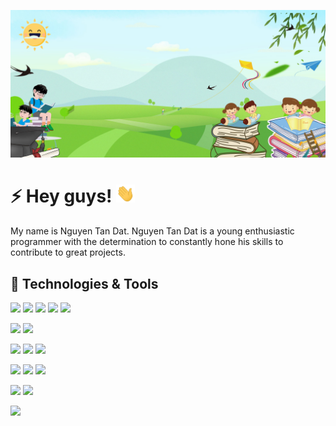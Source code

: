 [![Header](./background.jpg "Header")](http://cic.is-great.net/)

# ⚡ Hey guys! <img src="https://raw.githubusercontent.com/StanGirard/StanGirard/master/wave.gif" width="30px">

My name is Nguyen Tan Dat. Nguyen Tan Dat is a young enthusiastic programmer with the determination to constantly hone his skills to contribute to great projects.
## 🚀 Technologies & Tools
![](https://img.shields.io/badge/OS-Windows-blue?style=flat&logo=Windows&labelColor=white&logoColor=dodgerblue)
![](https://img.shields.io/badge/IDE-IntelliJ_IDEA-blue?style=flat&logo=intellij-idea&labelColor=white&logoColor=black)
![](https://img.shields.io/badge/IDE-PHPStorm-blue?style=flat&logo=phpstorm&labelColor=white&logoColor=black)
![](https://img.shields.io/badge/Tools-Docker-blue?style=flat&logo=docker&labelColor=white)
![](https://img.shields.io/badge/Tools-SourceTree-blue?style=flat&logo=sourcetree&logoColor=blue&labelColor=white)


![](https://img.shields.io/badge/VCS-GitHub-blue?style=flat&logo=github&logoColor=black&labelColor=white)
![](https://img.shields.io/badge/VCS-GitLab-blue?style=flat&logo=gitlab&labelColor=white)

![](https://img.shields.io/badge/Language-HTML-blue?style=flat&logo=html5&labelColor=white)
![](https://img.shields.io/badge/Language-CSS-blue?style=flat&logo=css3&logoColor=blue&labelColor=white)
![](https://img.shields.io/badge/Language-JavaScript-blue?style=flat&logo=javascript&labelColor=white&logoColor=goldenrod)

![](https://img.shields.io/badge/Language-PHP-blue?style=flat&logo=php&labelColor=white)
![](https://img.shields.io/badge/CMS-Wordpress-blue?style=flat&logo=wordpress&labelColor=white&logoColor=black)
![](https://img.shields.io/badge/Framework-Laravel-blue?style=flat&logo=laravel&labelColor=white)

![](https://img.shields.io/badge/Language-Java-blue.svg?style=flat&logo=openJDK&labelColor=white)
![](https://img.shields.io/badge/Framework-Java_Spring-blue?style=flat&logo=spring&labelColor=white)    

![](https://img.shields.io/badge/Cloud-Google_Cloud-blue?style=flat&logo=google-cloud&labelColor=white)
